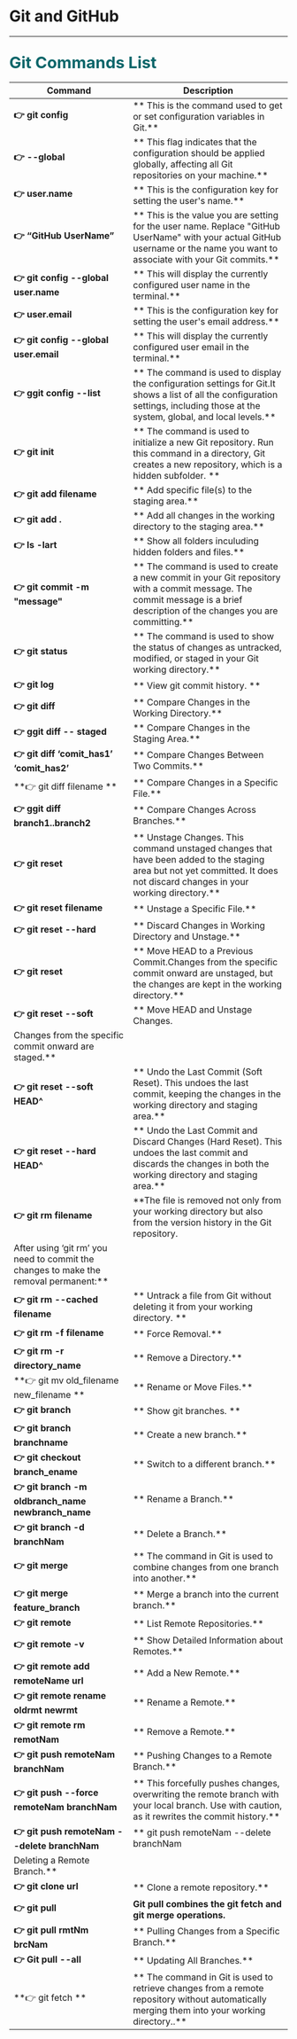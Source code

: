 

<h1>Git and GitHub</h1>

<hr>



<h2><span style="color:#0B666A;font-weight:700;font-size:29px">
   Git Commands List
</span></h2>

| **Command** | **Description** |
| --- | --- |
| **👉 git config** | ** This is the command used to get or set configuration variables in Git.** |
| **👉 --global** | ** This flag indicates that the configuration should be applied globally, affecting all Git repositories on your machine.** |
| **👉 user.name** | ** This is the configuration key for setting the user's name.** |
| **👉 “GitHub UserName”** | ** This is the value you are setting for the user name. Replace "GitHub UserName" with your actual GitHub username or the name you want to associate with your Git commits.** |
| **👉 git config --global user.name** | ** This will display the currently configured user name in the terminal.** |
| **👉 user.email** | ** This is the configuration key for setting the user's email address.** |
| **👉 git config --global user.email** | ** This will display the currently configured user email in the terminal.** |
| **👉 ggit config --list** | ** The command is used to display the configuration settings for Git.It shows a list of all the configuration settings, including those at the system, global, and local levels.** |
| **👉 git init** | ** The command is used to initialize a new Git repository. Run this command in a directory, Git creates a new repository, which is a hidden subfolder. ** |
| **👉 git add filename** | ** Add specific file(s) to the staging area.** |
| **👉 git add .** | ** Add all changes in the working directory to the staging area.** |
| **👉 ls -lart** | ** Show all folders inculuding hidden folders and files.** |
| **👉 git commit -m "message"** | ** The command is used to create a new commit in your Git repository with a commit message. The commit message is a brief description of the changes you are committing.** |
| **👉 git status** | ** The command is used to show the status of changes as untracked, modified, or staged in your Git working directory.** |
| **👉 git log** | ** View git commit history. ** |
| **👉 git diff** | ** Compare Changes in the Working Directory.** |
| **👉 ggit diff -- staged** | ** Compare Changes in the Staging Area.** |
| **👉 git diff ‘comit_has1’ ‘comit_has2’** | ** Compare Changes Between Two Commits.** |
| **👉 git diff filename ** | ** Compare Changes in a Specific File.** |
| **👉 ggit diff branch1..branch2** | ** Compare Changes Across Branches.** |
| **👉 git reset** | ** Unstage Changes. This command unstaged changes that have been added to the staging area but not yet committed. It does not discard changes in your working directory.** |
| **👉 git reset filename** | ** Unstage a Specific File.** |
| **👉 git reset --hard** | ** Discard Changes in Working Directory and Unstage.** |
| **👉 git reset <commit>** | ** Move HEAD to a Previous Commit.Changes from the specific commit onward are unstaged, but the changes are kept in the working directory.** |
| **👉 git reset --soft <commit>** | ** Move HEAD and Unstage Changes.
Changes from the specific commit onward are staged.** |
| **👉 git reset --soft HEAD^** | ** Undo the Last Commit (Soft Reset). This undoes the last commit, keeping the changes in the working directory and staging area.** |
| **👉 git reset --hard HEAD^** | ** Undo the Last Commit and Discard Changes (Hard Reset). This undoes the last commit and discards the changes in both the working directory and staging area.** |
| **👉 git rm filename** | **The file is removed not only from your working directory but also from the version history in the Git repository.
After using ‘git rm’ you need to commit the changes to make the removal permanent:** |
| **👉 git rm --cached filename** | ** Untrack a file from Git without deleting it from your working directory. ** |
| **👉 git rm -f filename** | ** Force Removal.** |
| **👉 git rm -r directory_name** | ** Remove a Directory.** |
| **👉 git mv old_filename new_filename ** | ** Rename or Move Files.** |
| **👉 git branch** | ** Show git branches. ** |
| **👉 git branch branchname** | ** Create a new branch.** |
| **👉 git checkout branch_ename** | ** Switch to a different branch.** |
| **👉 git branch -m oldbranch_name newbranch_name** | ** Rename a Branch.** |
| **👉 git branch -d branchNam** | ** Delete a Branch.** |
| **👉 git merge** | ** The command in Git is used to combine changes from one branch into another.** |
| **👉 git merge feature_branch** | ** Merge a branch into the current branch.** |
| **👉 git remote** | ** List Remote Repositories.** |
| **👉 git remote -v** | ** Show Detailed Information about Remotes.** |
| **👉 git remote add remoteName url** | ** Add a New Remote.** |
| **👉 git remote rename oldrmt newrmt** | ** Rename a Remote.** |
| **👉 git remote rm remotNam** | ** Remove a Remote.** |
| **👉 git push remoteNam branchNam** | ** Pushing Changes to a Remote Branch.** |
| **👉 git push --force remoteNam branchNam** | ** This forcefully pushes changes, overwriting the remote branch with your local branch. Use with caution, as it rewrites the commit history.** |
| **👉 git push remoteNam --delete branchNam** | ** git push remoteNam --delete branchNam
Deleting a Remote Branch.** |
| **👉 git clone url** | ** Clone a remote repository.** |
| **👉 git pull** | **Git pull combines the git fetch and git merge operations.** |
| **👉 git pull rmtNm brcNam** | ** Pulling Changes from a Specific Branch.** |
| **👉 Git pull --all** | ** Updating All Branches.** |
| **👉 git fetch ** | ** The command in Git is used to retrieve changes from a remote repository without automatically merging them into your working directory..** |